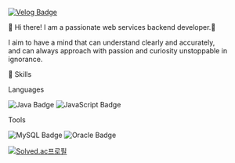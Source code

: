[![Velog Badge](http://img.shields.io/badge/-Velog-20c997?style=flat&link=https://velog.io/@chamominedev)](https://velog.io/@chamominedev)

👋 Hi there! I am a passionate web services backend developer.:volcano:

I aim to have a mind that can understand clearly and accurately,  
and can always approach with passion and curiosity unstoppable in ignorance.




💪 Skills
 
Languages

![Java Badge](https://img.shields.io/badge/Java-007396?style=flat&logo=Java&logoColor=white) 
![JavaScript Badge](https://img.shields.io/badge/JavaScript-F7DF1E?style=flat&logo=JavaScript&logoColor=black)


Tools

![MySQL Badge](https://img.shields.io/badge/MySQL-4479A1?style=flat&logo=MySQL&logoColor=white) 
![Oracle Badge](https://img.shields.io/badge/Oracle-F80000?style=flat&logo=Oracle&logoColor=white) 


<!-- 백준 티어 표기 -->
[![Solved.ac프로필](http://mazassumnida.wtf/api/v2/generate_badge?boj=chamominedev)](https://solved.ac/chamominedev)
